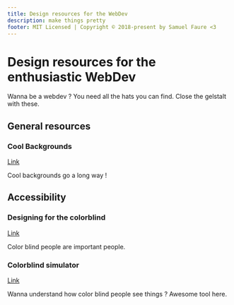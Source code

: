 ```yaml
---
title: Design resources for the WebDev
description: make things pretty
footer: MIT Licensed | Copyright © 2018-present by Samuel Faure <3
---
```

# Design resources for the enthusiastic WebDev

Wanna be a webdev ? You need all the hats you can find. Close the gelstalt with these.

## General resources

### Cool Backgrounds

[Link](https://coolbackgrounds.io/)

Cool backgrounds go a long way !

## Accessibility

### Designing for the colorblind

[Link](https://www.templatemonster.com/blog/designing-colorblind-friendly-website/)

Color blind people are important people.

### Colorblind simulator

[Link](http://www.color-blindness.com/coblis-color-blindness-simulator/)

Wanna understand how color blind people see things ? Awesome tool here.
